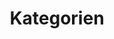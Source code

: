 ---
title: Kategorien
title_seo: ''
description: Liste der Kategorien
image: ''
draft: false
noindex: true
translationKey: categories
---